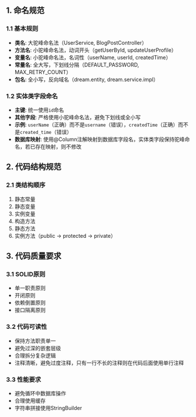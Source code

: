 ## 1. 命名规范

### 1.1 基本规则
- **类名**: 大驼峰命名法（UserService, BlogPostController）
- **方法名**: 小驼峰命名法，动词开头（getUserById, updateUserProfile）
- **变量名**: 小驼峰命名法，名词性（userName, userId, createdTime）
- **常量名**: 全大写，下划线分隔（DEFAULT_PASSWORD, MAX_RETRY_COUNT）
- **包名**: 全小写，反向域名（dream.entity, dream.service.impl）

### 1.2 实体类字段命名
- **主键**: 统一使用`id`命名
- **其他字段**: 严格使用小驼峰命名法，避免下划线或全小写
- **示例**: `userName`（正确）而不是`username`（错误），`createdTime`（正确）而不是`created_time`（错误）
- **数据库映射**: 使用@Column注解映射到数据库字段名，实体类字段保持驼峰命名，若已存在映射，则不修改

## 2. 代码结构规范

### 2.1 类结构顺序
1. 静态常量
2. 静态变量
3. 实例变量
4. 构造方法
5. 静态方法
6. 实例方法（public -> protected -> private）

## 3. 代码质量要求

### 3.1 SOLID原则
- 单一职责原则
- 开闭原则
- 依赖倒置原则
- 接口隔离原则

### 3.2 代码可读性
- 保持方法职责单一
- 避免过深的嵌套层级
- 合理拆分复杂逻辑
- 注释清晰，避免过度注释，只有一行不长的注释则在代码后面使用单行注释

### 3.3 性能要求
- 避免循环中数据库操作
- 合理使用缓存
- 字符串拼接使用StringBuilder
